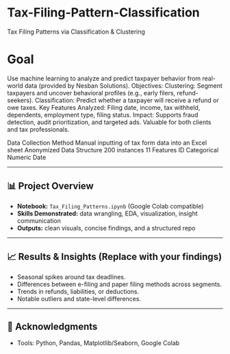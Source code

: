 # Tax-Filing-Pattern-Classification
Tax Filing Patterns via Classification &amp; Clustering

# Goal  
Use machine learning to analyze and predict taxpayer 
behavior from real-world data (provided by Nesban Solutions).
Objectives:
Clustering: Segment taxpayers and uncover behavioral profiles 
(e.g., early filers, refund-seekers).
Classification: Predict whether a taxpayer will receive a refund or owe taxes.
Key Features Analyzed:
Filing date, income, tax withheld, dependents, employment type, filing status.
Impact:
Supports fraud detection, audit prioritization, and targeted ads.
Valuable for both clients and tax professionals.

Data Collection Method
Manual inputting of tax form data into an Excel sheet
Anonymized
Data Structure
200 instances
11 Features
ID
Categorical
Numeric
Date

---

## 📊 Project Overview
- **Notebook:** `Tax_Filing_Patterns.ipynb` (Google Colab compatible)
- **Skills Demonstrated:** data wrangling, EDA, visualization, insight communication
- **Outputs:** clean visuals, concise findings, and a structured repo

---

## 📈 Results & Insights (Replace with your findings)
- Seasonal spikes around tax deadlines.
- Differences between e-filing and paper filing methods across segments.
- Trends in refunds, liabilities, or deductions.
- Notable outliers and state-level differences.

---

## 🙌 Acknowledgments
- Tools: Python, Pandas, Matplotlib/Seaborn, Google Colab

